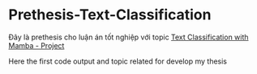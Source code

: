 # Prethesis-Text-Classification
Đây là prethesis cho luận án tốt nghiệp với topic [Text Classification with Mamba - Project](https://aivietnam.edu.vn/-/text-classification-with-mamba-project)

Here the first code output and topic related for develop my thesis
